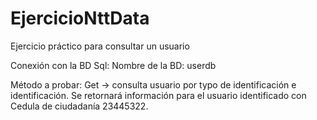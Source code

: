 # EjercicioNttData
Ejercicio práctico para consultar un usuario

Conexión con la BD Sql:
  Nombre de la BD: userdb

Método a probar: Get -> consulta usuario por typo de identificación e identificación.
Se retornará información para el usuario identificado con Cedula de ciudadanía 23445322.

